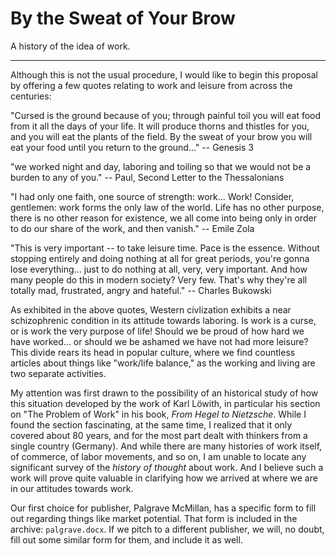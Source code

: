 # By the Sweat of Your Brow

A history of the idea of work.

__________

Although this is not the usual procedure, I would like to begin this proposal
by offering a few quotes relating to work and leisure from across the
centuries:

"Cursed is the ground because of you; through painful toil you will eat food from it
all the days of your life. It will produce thorns and thistles for you,
and you will eat the plants of the field. By the sweat of your brow
you will eat your food until you return to the ground..." -- Genesis 3

"we worked night and day, laboring and toiling so that we would not be a burden
to any of you." -- Paul, Second Letter to the Thessalonians

"I had only one faith, one source of strength: work... Work! Consider, gentlemen:
work forms the only law of the world. Life has no other purpose, there is no
other reason for existence, we all come into being only in order to do our
share of the work, and then vanish." -- Emile Zola

"This is very important -- to take leisure time. Pace is the essence. Without
stopping entirely and doing nothing at all for great periods, you're gonna lose
everything... just to do nothing at all, very, very important. And how many
people do this in modern society? Very few. That's why they're all totally mad,
frustrated, angry and hateful." -- Charles Bukowski

As exhibited in the above quotes,
Western civlization exhibits a near schizophrenic condition in its
attitude towards laboring. Is work is a curse, or is work the very purpose of life!
Should we be proud of how hard we have worked... or should we be ashamed we
have not had more leisure? This divide rears its head in popular culture, where
we find countless articles about things like "work/life balance," as the
working and living are two separate activities.

My attention was first drawn to the possibility of an historical study of
how this situation developed by the work of Karl Löwith, in particular his
section on "The Problem of Work" in his book, *From Hegel to Nietzsche*. While I
found the section fascinating, at the same time, I realized that it only
covered about 80 years, and for the most part 
dealt with thinkers from a single country (Germany). And while there are many
histories of work itself, of commerce, of labor movements, and so on, I am
unable to locate any significant survey of the *history of thought* about work.
And I believe such a work will prove quite valuable in clarifying how we
arrived at where we are in our attitudes towards work.

Our first choice for publisher, Palgrave McMillan, has a specific form to fill
out regarding things like market potential. That form is included in the
archive: `palgrave.docx`. If we pitch to a different publisher, we will, no
doubt, fill out some similar form for them, and include it as well.
